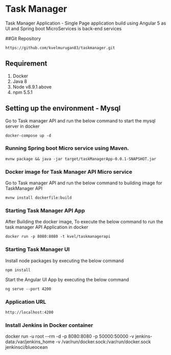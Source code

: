 
# Task Manager
Task Manager Application - Single Page application build using Angular 5 as UI and Spring boot MicroServices is back-end services

##Git Repository
```
https://github.com/kvelmurugan83/taskmanager.git
```

## Requirement
1. Docker
2. Java 8
3. Node v8.9.1 above
4. npm 5.5.1 

## Setting up the environment - Mysql 
Go to Task manager API and run the below command to start the mysql server in docker

```
docker-compose up -d
```

### Running Spring boot Micro service using Maven.
```
mvnw package && java -jar target/taskManagerApp-0.0.1-SNAPSHOT.jar
```

### Docker image for Task Manager API Micro service
Go to Task manager API and run the below command to building image for TaskManager API

```
mvnw install dockerfile:build
```

### Starting Task Manager API App
After Building the docker image, To execute the below command to run the task manager API Application in docker 

```
docker run -p 8080:8080 -t kvel/taskmanagerapi
```

### Starting Task Manager UI

Install node packages by executing the below command

```
npm install
```

Start the Angular UI App by executing the below command

```
ng serve --port 4200
```

### Application URL 

```
http://localhost:4200
```

### Install Jenkins in Docker container
docker run -u root --rm -d -p 8080:8080 -p 50000:50000 -v jenkins-data:/var/jenkins_home -v /var/run/docker.sock:/var/run/docker.sock jenkinsci/blueocean 
